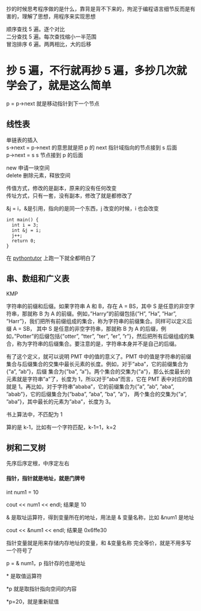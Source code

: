 
抄的时候思考程序做的是什么，靠背是背不下来的，拘泥于编程语言细节反而是有害的，理解了思想，用程序来实现思想    

顺序查找 5 遍。逐个对比  
二分查找 5 遍。每次查找缩小一半范围  
冒泡排序 6 遍。两两相比，大的后移    


# 抄 5 遍，不行就再抄 5 遍，多抄几次就学会了，就是这么简单  

p = p->next 就是移动指针到下一个节点  

## 线性表  

单链表的插入  
s->next = p->next 的意思就是把 p 的 next 指针域指向的节点接到 s 后面  
p->next = s s 节点接到 p 的后面  

new 申请一块空间  
delete 删除元素，释放空间  


传值方式，修改的是副本，原来的没有任何改变  
传址方式，只有一套，没有副本，修改了就是都修改了  

&j = i，&是引用，指向的是同一个东西，j 改变的时候，i 也会改变  

    int main() {
      int i = 3; 
      int &j = i; 
      j++; 
      return 0;
    }

在 [pythontutor](http://www.pythontutor.com/cpp.html#mode=edit) 上跑一下就全都明白了  




## 串、数组和广义表  

KMP  

字符串的前缀和后缀。如果字符串 A 和 B，存在 A = BS，其中 S 是任意的非空字符串，那就称 B 为 A 的前缀。例如，”Harry”的前缀包括{”H”, ”Ha”, ”Har”, ”Harr”}，我们把所有前缀组成的集合，称为字符串的前缀集合。同样可以定义后缀 A = SB， 其中 S 是任意的非空字符串，那就称 B 为 A 的后缀，例如，”Potter”的后缀包括{”otter”, ”tter”, ”ter”, ”er”, ”r”}，然后把所有后缀组成的集合，称为字符串的后缀集合。要注意的是，字符串本身并不是自己的后缀。

有了这个定义，就可以说明 PMT 中的值的意义了。PMT 中的值是字符串的前缀集合与后缀集合的交集中最长元素的长度。例如，对于”aba”，它的前缀集合为{”a”, ”ab”}，后缀 集合为{”ba”, ”a”}。两个集合的交集为{”a”}，那么长度最长的元素就是字符串”a”了，长度为 1，所以对于”aba”而言，它在 PMT 表中对应的值就是 1。再比如，对于字符串”ababa”，它的前缀集合为{”a”, ”ab”, ”aba”, ”abab”}，它的后缀集合为{”baba”, ”aba”, ”ba”, ”a”}， 两个集合的交集为{”a”, ”aba”}，其中最长的元素为”aba”，长度为 3。


书上算法中，不匹配为 1  

算的是 k-1，比如有一个字符匹配，k-1=1，k=2  


## 树和二叉树  

先序后序定根，中序定左右  







#### 指针，指针就是地址，就是门牌号    
int num1 = 10  

cout << num1 << endl; 结果是 10  

& 是取址运算符，得到变量所在的地址，用法是 & 变量名称，比如 &num1 是地址  

cout << &num1 << endl; 结果是 0x6ffe30  

指针变量就是用来存储内存地址的变量，和 &变量名称 完全等价，就是不用多写一个符号了     

p = & num1，p 指针存的也是地址  

\* 是取值运算符  

\*p 就是取指针指向空间的内容    

\*p=20，就是重新赋值  

